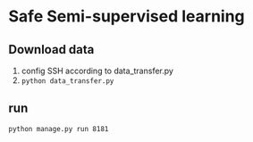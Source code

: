 Safe Semi-supervised learning
======================

Download data
-----------------
1. config SSH according to data_transfer.py
2. `python data_transfer.py`

run
--
`python manage.py run 8181`

